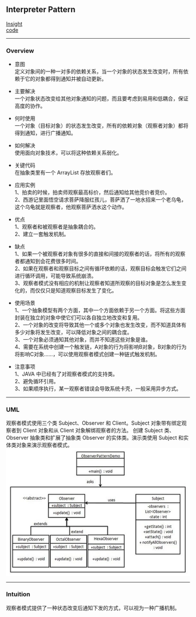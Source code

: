 ## Interpreter Pattern
[Insight](https://www.runoob.com/design-pattern/observer-pattern.html)  
[code](https://github.com/wan-h/BrainpowerCode/blob/master/DesignPatterns/ObserverPattern.py)

---
### Overview  
* 意图  
定义对象间的一种一对多的依赖关系，当一个对象的状态发生改变时，所有依赖于它的对象都得到通知并被自动更新。

* 主要解决  
一个对象状态改变给其他对象通知的问题，而且要考虑到易用和低耦合，保证高度的协作。

* 何时使用  
一个对象（目标对象）的状态发生改变，所有的依赖对象（观察者对象）都将得到通知，进行广播通知。

* 如何解决  
使用面向对象技术，可以将这种依赖关系弱化。

* 关键代码  
在抽象类里有一个 ArrayList 存放观察者们。

* 应用实例  
1、拍卖的时候，拍卖师观察最高标价，然后通知给其他竞价者竞价。   
2、西游记里面悟空请求菩萨降服红孩儿，菩萨洒了一地水招来一个老乌龟，这个乌龟就是观察者，他观察菩萨洒水这个动作。

* 优点  
1、观察者和被观察者是抽象耦合的。   
2、建立一套触发机制。

* 缺点  
1、如果一个被观察者对象有很多的直接和间接的观察者的话，将所有的观察者都通知到会花费很多时间。   
2、如果在观察者和观察目标之间有循环依赖的话，观察目标会触发它们之间进行循环调用，可能导致系统崩溃。   
3、观察者模式没有相应的机制让观察者知道所观察的目标对象是怎么发生变化的，而仅仅只是知道观察目标发生了变化。

* 使用场景  
1、一个抽象模型有两个方面，其中一个方面依赖于另一个方面。将这些方面封装在独立的对象中使它们可以各自独立地改变和复用。  
2、一个对象的改变将导致其他一个或多个对象也发生改变，而不知道具体有多少对象将发生改变，可以降低对象之间的耦合度。  
3、一个对象必须通知其他对象，而并不知道这些对象是谁。  
4、需要在系统中创建一个触发链，A对象的行为将影响B对象，B对象的行为将影响C对象……，可以使用观察者模式创建一种链式触发机制。

* 注意事项  
1、JAVA 中已经有了对观察者模式的支持类。   
2、避免循环引用。   
3、如果顺序执行，某一观察者错误会导致系统卡壳，一般采用异步方式。

---
### UML  
观察者模式使用三个类 Subject、Observer 和 Client。Subject 对象带有绑定观察者到 Client 对象和从 Client 对象解绑观察者的方法。
创建 Subject 类、Observer 抽象类和扩展了抽象类 Observer 的实体类。演示类使用 Subject 和实体类对象来演示观察者模式。  
![](src/UML_0.png)  

---
### Intuition  
观察者模式提供了一种状态改变后通知下发的方式，可以视为一种广播机制。